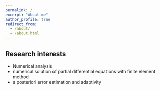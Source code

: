 ```yaml
---
permalink: /
excerpt: "About me"
author_profile: true
redirect_from: 
  - /about/
  - /about.html
---
```


Research interests
------
* Numerical analysis
* numerical solution of partial differential equations with finite element method
* a posteriori error estimation and adaptivity

